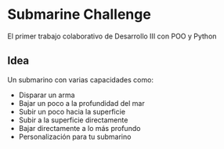# Submarine Challenge

El primer trabajo colaborativo de Desarrollo III con POO y Python

## Idea
Un submarino con varias capacidades como:
- Disparar un arma
- Bajar un poco a la profundidad del mar
- Subir un poco hacia la superficie
- Subir a la superficie directamente
- Bajar directamente a lo más profundo
- Personalización para tu submarino
